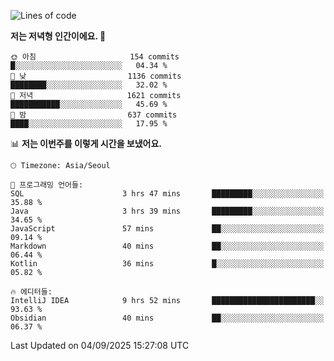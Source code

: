  <!--START_SECTION:waka-->
![Lines of code](https://img.shields.io/badge/%EC%A0%80%EB%8A%94%20%EC%97%AC%ED%83%9C%EA%B9%8C%EC%A7%80%20-1.9%20million%20%EC%A4%84%EC%9D%98%20%EC%BD%94%EB%93%9C%EB%A5%BC%20%EC%9E%91%EC%84%B1%ED%96%88%EC%96%B4%EC%9A%94.-blue)

**저는 저녁형 인간이에요. 🦉** 

```text
🌞 아침                     154 commits         █░░░░░░░░░░░░░░░░░░░░░░░░   04.34 % 
🌆 낮　                     1136 commits        ████████░░░░░░░░░░░░░░░░░   32.02 % 
🌃 저녁                     1621 commits        ███████████░░░░░░░░░░░░░░   45.69 % 
🌙 밤　                     637 commits         ████░░░░░░░░░░░░░░░░░░░░░   17.95 % 
```


📊 **저는 이번주를 이렇게 시간을 보냈어요.** 

```text
🕑︎ Timezone: Asia/Seoul

💬 프로그래밍 언어들: 
SQL                      3 hrs 47 mins       █████████░░░░░░░░░░░░░░░░   35.88 % 
Java                     3 hrs 39 mins       █████████░░░░░░░░░░░░░░░░   34.65 % 
JavaScript               57 mins             ██░░░░░░░░░░░░░░░░░░░░░░░   09.14 % 
Markdown                 40 mins             ██░░░░░░░░░░░░░░░░░░░░░░░   06.44 % 
Kotlin                   36 mins             █░░░░░░░░░░░░░░░░░░░░░░░░   05.82 % 

🔥 에디터들: 
IntelliJ IDEA            9 hrs 52 mins       ███████████████████████░░   93.63 % 
Obsidian                 40 mins             ██░░░░░░░░░░░░░░░░░░░░░░░   06.37 % 
```


 Last Updated on 04/09/2025 15:27:08 UTC
<!--END_SECTION:waka-->
